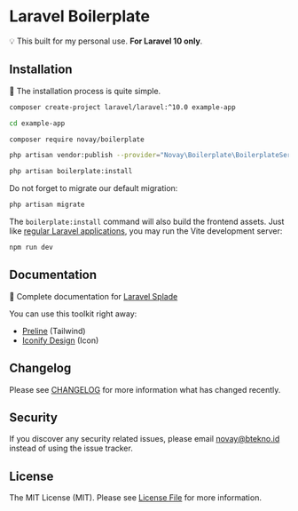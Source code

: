 # Laravel Boilerplate

💡 This built for my personal use. **For Laravel 10 only**.

## Installation

📖 The installation process is quite simple.

```bash
composer create-project laravel/laravel:^10.0 example-app

cd example-app

composer require novay/boilerplate

php artisan vendor:publish --provider="Novay\Boilerplate\BoilerplateServiceProvider" --tag="config"

php artisan boilerplate:install


```

Do not forget to migrate our default migration:

```bash
php artisan migrate
````

The `boilerplate:install` command will also build the frontend assets. Just like [regular Laravel applications](https://laravel.com/docs/10.x/vite#running-vite), you may run the Vite development server:

```bash
npm run dev
````

## Documentation

📖 Complete documentation for [Laravel Splade](https://splade.dev/docs/introducing-splade)

You can use this toolkit right away:
- [Preline](https://preline.co/docs/index.html) (Tailwind)
- [Iconify Design](https://icon-sets.iconify.design) (Icon)

## Changelog

Please see [CHANGELOG](CHANGELOG.md) for more information what has changed recently.

## Security

If you discover any security related issues, please email novay@btekno.id instead of using the issue tracker.

## License

The MIT License (MIT). Please see [License File](LICENSE.md) for more information.
